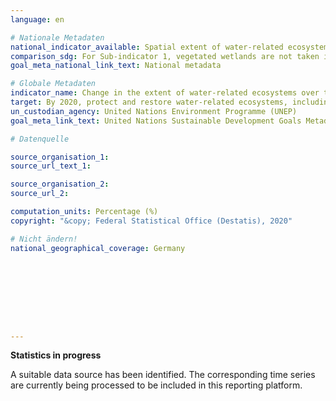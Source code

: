 ```yaml
---
language: en

# Nationale Metadaten
national_indicator_available: Spatial extent of water-related ecosystems <br> Quantity discharge of water in rivers <br> Water bodies with good quality
comparison_sdg: For Sub-indicator 1, vegetated wetlands are not taken into account. Also the annual change in the spatial extent is calculated and not the change in the five year mean as suggested in the international metadata. Sub-indicator 3 is compliant with the international metadata description.
goal_meta_national_link_text: National metadata

# Globale Metadaten
indicator_name: Change in the extent of water-related ecosystems over time
target: By 2020, protect and restore water-related ecosystems, including mountains, forests, wetlands, rivers, aquifers and lakes
un_custodian_agency: United Nations Environment Programme (UNEP)
goal_meta_link_text: United Nations Sustainable Development Goals Metadata

# Datenquelle

source_organisation_1:
source_url_text_1:

source_organisation_2:
source_url_2:

computation_units: Percentage (%)
copyright: "&copy; Federal Statistical Office (Destatis), 2020"

# Nicht ändern!
national_geographical_coverage: Germany









---
```

**Statistics in progress**

A suitable data source has been identified. The corresponding time series are currently being processed to be included in this reporting platform.
